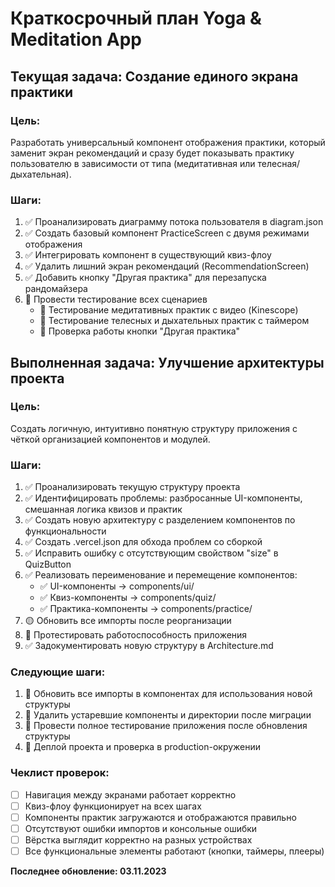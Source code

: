 # Краткосрочный план Yoga & Meditation App

## Текущая задача: Создание единого экрана практики

### Цель: 
Разработать универсальный компонент отображения практики, который заменит экран рекомендаций и сразу будет показывать практику пользователю в зависимости от типа (медитативная или телесная/дыхательная).

### Шаги:
1. ✅ Проанализировать диаграмму потока пользователя в diagram.json
2. ✅ Создать базовый компонент PracticeScreen с двумя режимами отображения
3. ✅ Интегрировать компонент в существующий квиз-флоу
4. ✅ Удалить лишний экран рекомендаций (RecommendationScreen)
5. ✅ Добавить кнопку "Другая практика" для перезапуска рандомайзера
6. 🔴 Провести тестирование всех сценариев
   - 🔴 Тестирование медитативных практик с видео (Kinescope)
   - 🔴 Тестирование телесных и дыхательных практик с таймером
   - 🔴 Проверка работы кнопки "Другая практика"

## Выполненная задача: Улучшение архитектуры проекта

### Цель: 
Создать логичную, интуитивно понятную структуру приложения с чёткой организацией компонентов и модулей.

### Шаги:
1. ✅ Проанализировать текущую структуру проекта
2. ✅ Идентифицировать проблемы: разбросанные UI-компоненты, смешанная логика квизов и практик
3. ✅ Создать новую архитектуру с разделением компонентов по функциональности
4. ✅ Создать .vercel.json для обхода проблем со сборкой
5. ✅ Исправить ошибку с отсутствующим свойством "size" в QuizButton
6. ✅ Реализовать переименование и перемещение компонентов:
   - ✅ UI-компоненты → components/ui/
   - ✅ Квиз-компоненты → components/quiz/
   - ✅ Практика-компоненты → components/practice/
7. 🟡 Обновить все импорты после реорганизации
8. 🔴 Протестировать работоспособность приложения
9. ✅ Задокументировать новую структуру в Architecture.md

### Следующие шаги:
1. 🔴 Обновить все импорты в компонентах для использования новой структуры
2. 🔴 Удалить устаревшие компоненты и директории после миграции
3. 🔴 Провести полное тестирование приложения после обновления структуры
4. 🔴 Деплой проекта и проверка в production-окружении

### Чеклист проверок:
- [ ] Навигация между экранами работает корректно
- [ ] Квиз-флоу функционирует на всех шагах
- [ ] Компоненты практик загружаются и отображаются правильно
- [ ] Отсутствуют ошибки импортов и консольные ошибки
- [ ] Вёрстка выглядит корректно на разных устройствах
- [ ] Все функциональные элементы работают (кнопки, таймеры, плееры)

**Последнее обновление: 03.11.2023** 